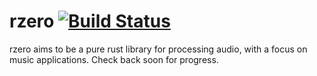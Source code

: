 # rzero [![Build Status](https://travis-ci.org/kgreenek/rzero.svg?branch=master)](https://travis-ci.org/kgreenek/rzero)

rzero aims to be a pure rust library for processing audio, with a focus on music applications. Check back soon for progress.
